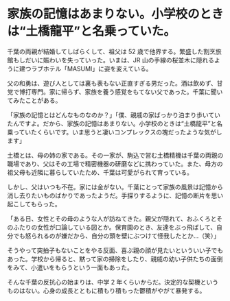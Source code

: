 # 家族の記憶はあまりない。小学校のときは“土橋龍平”と名乗っていた。

千葉の両親が結婚してしばらくして、祖父は 52 歳で他界する。繁盛した割烹旅館もしだいに賑わいを失っていった。いまは、JR 山の手線の桜並木に隠れるように建つラブホテル「MASUMI」に姿を変えている。

父の和勇は、遊び人としては裏も表もない正直すぎる男だった。酒は飲めず、甘党で博打専門。家に帰らず、家族を養う感覚をもてない父であった。千葉に聞いてみたことがある。

「家族の記憶とはどんなものなのか？」「僕、親戚の家ばっかり泊まり歩いていたんですよ。だから、家族の記憶はあまりない。小学校のときは“土橋龍平”と名乗っていたくらいです。いま思うと凄いコンプレックスの塊だったような気がします」

土橋とは、母の姉の家である。その一家が、駒込で営む土橋精機は千葉の両親の職場であり、父はその工場で精密機器の研磨などに携わっていた。また、母方の祖父母も近隣に暮らしていたため、千葉は可愛がられて育っている。

しかし、父はいつも不在。家には金がない。千葉にとって家族の風景は記憶から消し去りたいものばかりであったようだ。手探りするように、記憶の断片を思い起こしてもらった。

「ある日、女性とその母のような人が訪ねてきた。親父が隠れて、おふくろとそのふたりの女性が口論している図とか。保育園のとき、友達をぶっ飛ばして、自分でも怒られるのが嫌だから、自分の頭を壁にぶつけて怪我したとか...（笑）」

そうやって突拍子もないことをやる反面、喜ぶ親の顔が見たいといういい子でもあった。学校から帰ると、黙って家の掃除をしたり、親戚の幼い子供たちの面倒をみて、小遣いをもらうという一面もあった。

そんな千葉の反抗心の始まりは、中学 2 年くらいからだ。決定的な契機というものはない。心身の成長とともに積もり積もった鬱積がやがて暴発する。
